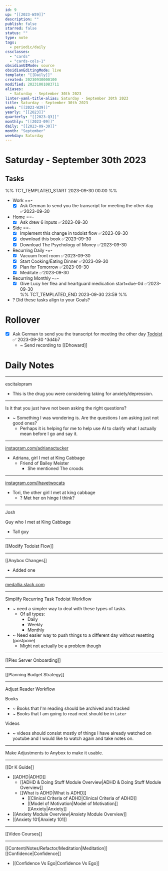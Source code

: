 ```yaml
---
id: 9
up: "[[2023-W39]]"
description: ""
publish: false
starred: false
status: ""
type: note
tags:
  - periodic/daily
cssclasses:
  - "cards"
  - "cards-cols-1"
obsidianUIMode: source
obsidianEditingMode: live
template: "[[Daily]]"
created: 20230930000100
modified: 20231001083711
aliases:
  - Saturday - September 30th 2023
linter-yaml-title-alias: Saturday - September 30th 2023
title: Saturday - September 30th 2023
week: "[[2023-W39]]"
yearly: "[[2023]]"
quarterly: "[[2023-Q3]]"
monthly: "[[2023-09]]"
daily: "[[2023-09-30]]"
month: "September"
weekday: Saturday
---
```


# Saturday - September 30th 2023

## Tasks

%% TCT_TEMPLATED_START 2023-09-30 00:00 %%
* Work ==-
    - [x] Ask German to send you the transcript for meeting the other day ✅2023-09-30
* Home ==-
    - [x] Ask drew 6 inputs ✅2023-09-30
* Side ==-
    - [x] Implement this change in todoist flow ✅2023-09-30
    - [x] download this book ✅2023-09-30
    - [x] Download The Psychology of Money ✅2023-09-30
* Recurring Daily -=-
    - [x] Vacuum front room ✅2023-09-30
    - [x] Start Cooking/Eating Dinner ✅2023-09-30
    - [x] Plan for Tomorrow ✅2023-09-30
    - [x] Meditate ✅2023-09-30
* Recurring Monthly -=-
    - [x] Give Lucy her flea and heartguard medication start=due-0d ✅2023-09-30  
%% TCT_TEMPLATED_END 2023-09-30 23:59 %%
* ? Did these tasks align to your Goals?

# Rollover
- [x] Ask German to send you the transcript for meeting the other day [Todoist](https://todoist.com/showTask?id=7273103687) ✅ 2023-09-30 ^3d4b7
	* ~ Send recording to [[Dhoward]]

# Daily Notes


---

escitalopram
* This is the drug you were considering taking for anxiety/depression.


---


Is it that you just have not been asking the right questions?
* ~ Something I was wondering is. Are the questions I am asking just not good ones?
	* Perhaps it is helping for me to help use AI to clarify what I actually mean before I go and say it.



---

[instagram.com/adrianactucker](https://instagram.com/adrianactucker?igshid=MzRlODBiNWFlZA==)
* Adriana, girl I met at King Cabbage
	* Friend of Bailey Meister
		* She mentioned The croods

---

[instagram.com/ihavetwocats](https://instagram.com/ihavetwocats?igshid=MzRlODBiNWFlZA==)
* Tori, the other girl I met at king cabbage
	* ? Met her on hinge I think?


---

Josh

Guy who I met at King Cabbage
* Tall guy

---


[[Modify Todoist Flow]]

---


[[Anybox Changes]]
* Added one

---

[medallia.slack.com](https://medallia.slack.com/archives/D044XU1E0UE/p1696028258382799?thread_ts=1695931957.008949&channel=D044XU1E0UE&message_ts=1696028258.382799)


---


Simplify Recurring Task Todoist Workflow
* ~ need a simpler way to deal with these types of tasks.
	* Of all types:
		* Daily
		* Weekly
		* Monthly
* ~ Need easier way to push things to a different day without resetting (postpone)
	* Might not actually be a problem though




---



[[Plex Server Onboarding]]


---


[[Planning Budget Strategy]]


---


Adjust Reader Workflow

Books
* ~ Books that I'm reading should be archived and tracked
* ~ Books that I am going to read next should be in `Later`


Videos
* ~ videos should consist mostly of things I have already watched on youtube and I would like to watch again and take notes on.

---

Make Adjustments to Anybox to make it usable.



---



[[Dr K Guide]]
* [[ADHD|ADHD]]
	* [[ADHD & Doing Stuff Module Overview|ADHD & Doing Stuff Module Overview]]  
	* [[What is ADHD|What is ADHD]]
		* [[Clinical Criteria of ADHD|Clinical Criteria of ADHD]]  
		* [[Model of Motivation|Model of Motivation]]  
[[Anxiety|Anxiety]]  
* [[Anxiety Module Overview|Anxiety Module Overview]]  
* [[Anxiety 101|Anxiety 101]]  

---


[[Video Courses]]

---


[[Content/Notes/Refactor/Meditation|Meditation]]  
[[Confidence|Confidence]]  
* [[Confidence Vs Ego|Confidence Vs Ego]]  
